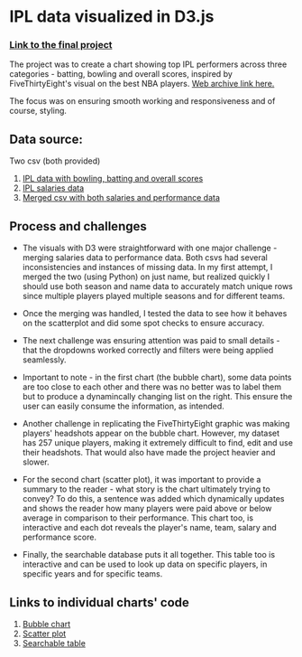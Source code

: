 # IPL data visualized in D3.js

### [Link to the final project](https://areenaarora.com/the-hindu/ipl)

The project was to create a chart showing top IPL performers across three categories - batting, bowling and overall scores, inspired by FiveThirtyEight's
visual on the best NBA players.
[Web archive link here.](https://web.archive.org/web/20241219203335/https://projects.fivethirtyeight.com/2020-nba-player-ratings/)

The focus was on ensuring smooth working and responsiveness and of course, styling.

## Data source:

Two csv (both provided)

1. [IPL data with bowling, batting and overall scores](https://github.com/areenaarora/ipl_project/blob/main/IPL_data.csv)
2. [IPL salaries data](https://github.com/areenaarora/ipl_project/blob/main/scatter_plot/IPL_salaries.csv)
3. [Merged csv with both salaries and performance data](https://github.com/areenaarora/ipl_project/blob/main/scatter_plot/merged_sal.csv)

## Process and challenges

- The visuals with D3 were straightforward with one major challenge - merging salaries data to performance data. Both csvs had several inconsistencies and instances of missing data. In my first attempt, I merged the two (using Python) on just name, but realized quickly I should use both season and name data to accurately match unique rows since multiple players played multiple seasons and for different teams.

- Once the merging was handled, I tested the data to see how it behaves on the scatterplot and did some spot checks to ensure accuracy.

- The next challenge was ensuring attention was paid to small details - that the dropdowns worked correctly and filters were being applied seamlessly.

- Important to note - in the first chart (the bubble chart), some data points are too close to each other and there was no better was to label them but to produce a dynamincally changing list on the right. This ensure the user can easily consume the information, as intended.

- Another challenge in replicating the FiveThirtyEight graphic was making players' headshots appear on the bubble chart. However, my dataset has 257 unique players, making it extremely difficult to find, edit and use their headshots. That would also have made the project heavier and slower.

- For the second chart (scatter plot), it was important to provide a summary to the reader - what story is the chart ultimately trying to convey? To do this, a sentence was added which dynamically updates and shows the reader how many players were paid above or below average in comparison to their performance. This chart too, is interactive and each dot reveals the player's name, team, salary and performance score.

- Finally, the searchable database puts it all together. This table too is interactive and can be used to look up data on specific players, in specific years and for specific teams.

## Links to individual charts' code

1. [Bubble chart](https://github.com/areenaarora/ipl_project/blob/main/index.html)
2. [Scatter plot](https://github.com/areenaarora/ipl_project/blob/main/scatter_plot/index.html)
3. [Searchable table](https://github.com/areenaarora/ipl_project/blob/main/searchable_table/index.html)
